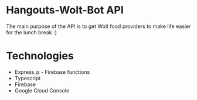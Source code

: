 # Hangouts-Wolt-Bot API

The main purpose of the API is to get Wolt food providers to make life easier for the lunch break :)

# Technologies
- Express.js - Firebase functions
- Typescript
- Firebase
- Google Cloud Console
